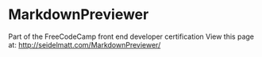 # MarkdownPreviewer
Part of the FreeCodeCamp front end developer certification
View this page at: http://seidelmatt.com/MarkdownPreviewer/
